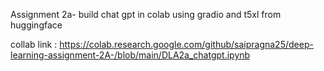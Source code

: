 Assignment 2a- build chat gpt in colab using gradio and t5xl from huggingface

collab link : https://colab.research.google.com/github/saipragna25/deep-learning-assignment-2A-/blob/main/DLA2a_chatgpt.ipynb
